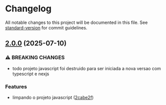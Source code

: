 # Changelog

All notable changes to this project will be documented in this file. See [standard-version](https://github.com/conventional-changelog/standard-version) for commit guidelines.

## [2.0.0](https://github.com/luizalabs/juggernaut/compare/v1.0.0...v2.0.0) (2025-07-10)


### ⚠ BREAKING CHANGES

* todo projeto javascript foi destruido para ser iniciada a nova versao com typescript e nexjs

### Features

* limpando o projeto javascript ([2cabe2f](https://github.com/luizalabs/juggernaut/commit/2cabe2f916db3f01966169c485e8da5b782ba8b3))
